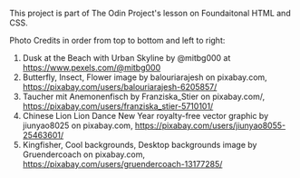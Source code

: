 This project is part of The Odin Project's lesson on Foundaitonal HTML and CSS.

Photo Credits in order from top to bottom and left to right:
1) Dusk at the Beach with Urban Skyline by @mitbg000 at https://www.pexels.com/@mitbg000
2) Butterfly, Insect, Flower image by balouriarajesh on pixabay.com, https://pixabay.com/users/balouriarajesh-6205857/
3) Taucher mit Anemonenfisch by Franziska_Stier on pixabay.com/, https://pixabay.com/users/franziska_stier-5710101/
4) Chinese Lion Lion Dance New Year royalty-free vector graphic by jiunyao8025 on pixabay.com, https://pixabay.com/users/jiunyao8055-25463601/
5) Kingfisher, Cool backgrounds, Desktop backgrounds image by Gruendercoach on pixabay.com, https://pixabay.com/users/gruendercoach-13177285/
